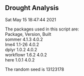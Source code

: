 ## Drought Analysis  
Sat May 15 18:47:44 2021  
  
The packages used in this script are:  
Package, Version, Built  
sommer 4.1.3 4.0.2  
lme4 1.1-26 4.0.2  
dplyr 1.0.2 4.0.2  
workflowr 1.6.2 4.0.2  
here 1.0.1 4.0.2  
  
The random seed is 13123178  
